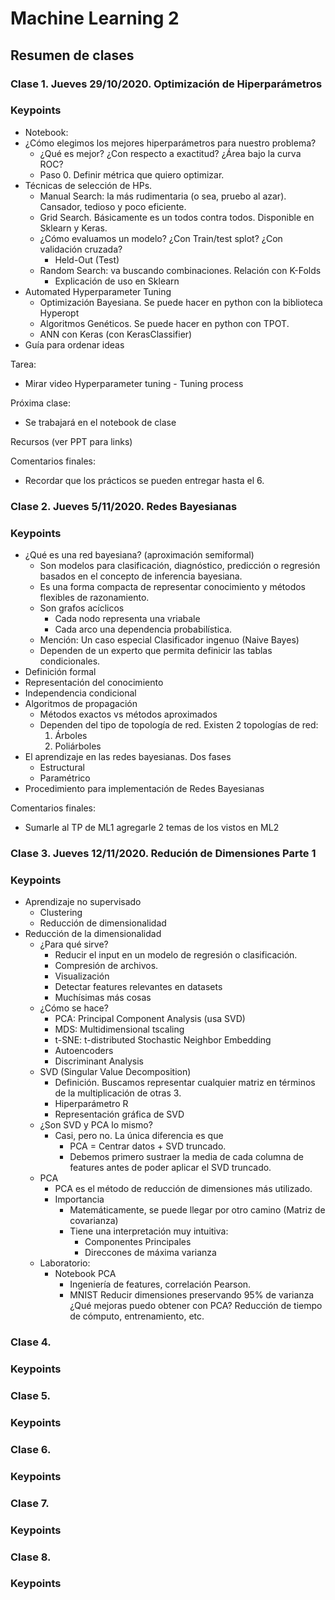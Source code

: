 # Machine Learning 2

## Resumen de clases

### Clase 1. Jueves 29/10/2020. Optimización de Hiperparámetros

### Keypoints

- Notebook: 
- ¿Cómo elegimos los mejores hiperparámetros para nuestro problema?
  - ¿Qué es mejor? ¿Con respecto a exactitud? ¿Área bajo la curva ROC?
  - Paso 0. Definir métrica que quiero optimizar.
- Técnicas de selección de HPs.
  - Manual Search: la más rudimentaria (o sea, pruebo al azar). Cansador, tedioso y poco eficiente.
  - Grid Search. Básicamente es un todos contra todos. Disponible en Sklearn y Keras.
  - ¿Cómo evaluamos un modelo? ¿Con Train/test splot? ¿Con validación cruzada?
    - Held-Out (Test)
  - Random Search: va buscando combinaciones. Relación con K-Folds
    - Explicación de uso en Sklearn
- Automated Hyperparameter Tuning
  - Optimización Bayesiana. Se puede hacer en python con la biblioteca Hyperopt
  - Algoritmos Genéticos. Se puede hacer en python con TPOT.
  - ANN con Keras (con KerasClassifier)
- Guía para ordenar ideas

Tarea:

- Mirar video Hyperparameter tuning - Tuning process

Próxima clase:

- Se trabajará en el notebook de clase

Recursos (ver PPT para links)

Comentarios finales:

- Recordar que los prácticos se pueden entregar hasta el 6.

### Clase 2. Jueves 5/11/2020. Redes Bayesianas

### Keypoints

- ¿Qué es una red bayesiana? (aproximación semiformal)
  - Son modelos para clasificación, diagnóstico, predicción o regresión basados en el concepto de inferencia bayesiana.
  - Es una forma compacta de representar conocimiento y métodos flexibles de razonamiento.
  - Son grafos acíclicos
    - Cada nodo representa una vriabale
    - Cada arco una dependencia probabilística.
  - Mención: Un caso especial Clasificador ingenuo (Naive Bayes)
  - Dependen de un experto que permita definicir las tablas condicionales.
- Definición formal
- Representación del conocimiento
- Independencia condicional
- Algoritmos de propagación
  - Métodos exactos vs métodos aproximados
  - Dependen del tipo de topología de red. Existen 2 topologías de red:
    1. Árboles
    2. Poliárboles
- El aprendizaje en las redes bayesianas. Dos fases
  - Estructural
  - Paramétrico
- Procedimiento para implementación de Redes Bayesianas

Comentarios finales:

- Sumarle al TP de ML1 agregarle 2 temas de los vistos en ML2

### Clase 3. Jueves 12/11/2020. Redución de Dimensiones Parte 1

### Keypoints

- Aprendizaje no supervisado
  - Clustering
  - Reducción de dimensionalidad
- Reducción de la  dimensionalidad
  - ¿Para qué sirve?
    - Reducir el input en un modelo de regresión o clasificación.
    - Compresión de archivos.
    - Visualización
    - Detectar features relevantes en datasets
    - Muchísimas más cosas
  - ¿Cómo se hace?
    - PCA: Principal Component Analysis (usa SVD)
    - MDS: Multidimensional tscaling
    - t-SNE: t-distributed Stochastic Neighbor Embedding
    - Autoencoders
    - Discriminant Analysis
  - SVD (Singular Value Decomposition)
    - Definición. Buscamos representar cualquier matriz en términos de la multiplicación de otras 3.
    - Hiperparámetro R
    - Representación gráfica de SVD
  - ¿Son SVD y PCA lo mismo?
    - Casi, pero no. La única diferencia es que 
      - PCA = Centrar datos + SVD truncado.
      - Debemos primero sustraer la media de cada columna de features antes de poder aplicar el SVD truncado.
  - PCA
    - PCA es el método de reducción de dimensiones más utilizado.
    - Importancia
      - Matemáticamente, se puede llegar por otro camino (Matriz de covarianza)
      - Tiene una interpretación muy intuitiva:
        - Componentes Principales
        - Direccones de máxima varianza
  - Laboratorio:
    - Notebook PCA
      - Ingeniería de features, correlación Pearson.
      - MNIST Reducir dimensiones preservando 95% de varianza ¿Qué mejoras puedo obtener con PCA? Reducción de tiempo de cómputo, entrenamiento, etc.

### Clase 4. 

### Keypoints



### Clase 5. 

### Keypoints



### Clase 6. 

### Keypoints

### Clase 7. 

### Keypoints



### Clase 8. 

### Keypoints